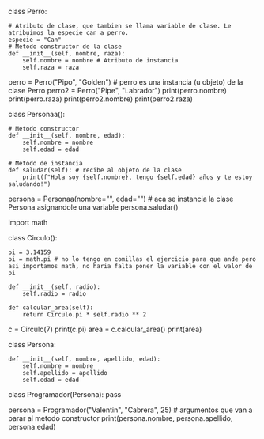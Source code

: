 class Perro:

    # Atributo de clase, que tambien se llama variable de clase. Le atribuimos la especie can a perro.
    especie = "Can"
    # Metodo constructor de la clase
    def __init__(self, nombre, raza):
        self.nombre = nombre # Atributo de instancia
        self.raza = raza



perro = Perro("Pipo", "Golden") # perro es una instancia (u objeto) de la clase Perro
perro2 = Perro("Pipe", "Labrador")
print(perro.nombre)
print(perro.raza)
print(perro2.nombre)
print(perro2.raza)


class Personaa():

    # Metodo constructor
    def __init__(self, nombre, edad):
        self.nombre = nombre
        self.edad = edad
        
    # Metodo de instancia
    def saludar(self): # recibe al objeto de la clase
        print(f"Hola soy {self.nombre}, tengo {self.edad} años y te estoy saludando!")


persona = Personaa(nombre="", edad="") # aca se instancia la clase Persona asignandole una variable
persona.saludar()


import math

class Circulo():

    pi = 3.14159
    pi = math.pi # no lo tengo en comillas el ejercicio para que ande pero asi importamos math, no haria falta poner la variable con el valor de pi

    def __init__(self, radio):
        self.radio = radio

    def calcular_area(self):
        return Circulo.pi * self.radio ** 2 
        
    
c = Circulo(7)
print(c.pi)
area = c.calcular_area()
print(area)


class Persona:
    
    def __init__(self, nombre, apellido, edad):
        self.nombre = nombre
        self.apellido = apellido
        self.edad = edad 


class Programador(Persona):
    pass


persona = Programador("Valentin", "Cabrera", 25) # argumentos que van a parar al metodo constructor
print(persona.nombre, persona.apellido, persona.edad)

